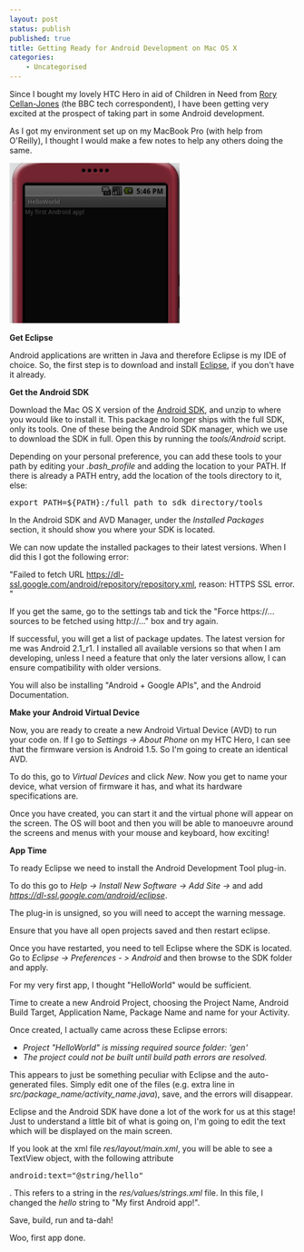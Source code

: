 ```yaml
---
layout: post
status: publish
published: true
title: Getting Ready for Android Development on Mac OS X
categories:
    - Uncategorised
---
```

Since I bought my lovely HTC Hero in aid of Children in Need from <a href="http://twitter.com/ruskin147">Rory Cellan-Jones</a> (the BBC tech correspondent), I have been getting very excited at the prospect of taking part in some Android development.

As I got my environment set up on my MacBook Pro (with help from O'Reilly), I thought I would make a few notes to help any others doing the same.

<img title="My First Android App" src="/img/2010/01/My-First-Android-App-e1264269265522-300x282.png" alt="My First Android App" /></a>

<strong>Get Eclipse</strong>

Android applications are written in Java and therefore Eclipse is my IDE of choice.  So, the first step is to download and install <a href="http://www.eclipse.org/downloads/">Eclipse</a>, if you don't have it already.

<strong>Get the Android SDK</strong>

Download the Mac OS X version of the <a href="http://developer.android.com/sdk/index.html">Android SDK</a>, and unzip to where you would like to install it.  This package no longer ships with the full SDK, only its tools.  One of these being the Android SDK manager, which we use to download the SDK in full.  Open this by running the <em>tools/Android</em> script.

Depending on your personal preference, you can add these tools to your path by editing your <em>.bash_profile</em> and adding the location to your PATH. If there is already a PATH entry, add the location of the tools directory to it, else:

<pre lang="text">export PATH=${PATH}:/full_path_to_sdk_directory/tools</pre>

In the Android SDK and AVD Manager, under the <em>Installed Packages</em> section, it should show you where your SDK is located.

We can now update the installed packages to their latest versions.  When I did this I got the following error:

"Failed to fetch URL https://dl-ssl.google.com/android/repository/repository.xml, reason: HTTPS SSL error. "

If you get the same, go to the settings tab and tick the "Force https://... sources to be fetched using http://..." box and try again.

If successful, you will get a list of package updates.  The latest version for me was Android 2.1_r1.  I installed all available versions so that when I am developing, unless I need a feature that only the later versions allow, I can ensure compatibility with older versions.

You will also be installing "Android + Google APIs", and the Android Documentation.

<strong>Make your Android Virtual Device</strong>

Now, you are ready to create a new Android Virtual Device (AVD) to run your code on.  If I go to <em>Settings -&gt; About Phone</em> on my HTC Hero, I can see that the firmware version is Android 1.5.  So I'm going to create an identical AVD.

To do this, go to <em>Virtual Devices</em> and click <em>New</em>.  Now you get to name your device, what version of firmware it has, and what its hardware specifications are.

Once you have created, you can start it and the virtual phone will appear on the screen.   The OS will boot and then you will be able to manoeuvre around the screens and menus with your mouse and keyboard, how exciting!

<strong>App Time</strong>

To ready Eclipse we need to install the Android Development Tool plug-in.

To do this go to <em>Help -&gt; Install New Software -&gt; Add Site -&gt;</em> and add <em>https://dl-ssl.google.com/android/eclipse</em>.

The plug-in is unsigned, so you will need to accept the warning message.

Ensure that you have all open projects saved and then restart eclipse.

Once you have restarted, you need to tell Eclipse where the SDK is located.  Go to <em>Eclipse -&gt; Preferences - &gt; Android</em> and then browse to the SDK folder and apply.

For my very first app, I thought "HelloWorld" would be sufficient.

Time to create a new Android Project, choosing the Project Name, Android Build Target, Application Name, Package Name and name for your Activity.

Once created, I actually came across these Eclipse errors:

- <em>Project "HelloWorld" is missing required source folder: 'gen'</em>
- <em>The project could not be built until build path errors are resolved.</em>

This appears to just be something peculiar with Eclipse and the auto-generated files.  Simply edit one of the files (e.g. extra line in <em>src/package_name/activity_name.java</em>), save, and the errors will disappear.

Eclipse and the Android SDK have done a lot of the work for us at this stage!  Just to understand a little bit of what is going on, I'm going to edit the text which will be displayed on the main screen.

If you look at the xml file <em>res/layout/main.xml</em>, you will be able to see a TextView object, with the following attribute <pre lang="text">android:text="@string/hello"</pre>.  This refers to a string in the <em>res/values/strings.xml</em> file.  In this file, I changed the <em>hello</em> string to "My first Android app!".

Save, build, run and ta-dah!

Woo, first app done.
